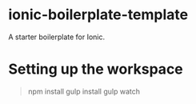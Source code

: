 # ionic-boilerplate-template
A starter boilerplate for Ionic.


# Setting up the workspace
> npm install
> gulp install
> gulp watch